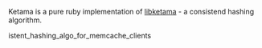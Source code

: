 Ketama is a pure ruby implementation of [libketama][] - a consistend hashing
algorithm.

[libketama]: http://www.last.fm/user/RJ/journal/2007/04/10/rz_libketama_-_a_cons
istent_hashing_algo_for_memcache_clients
